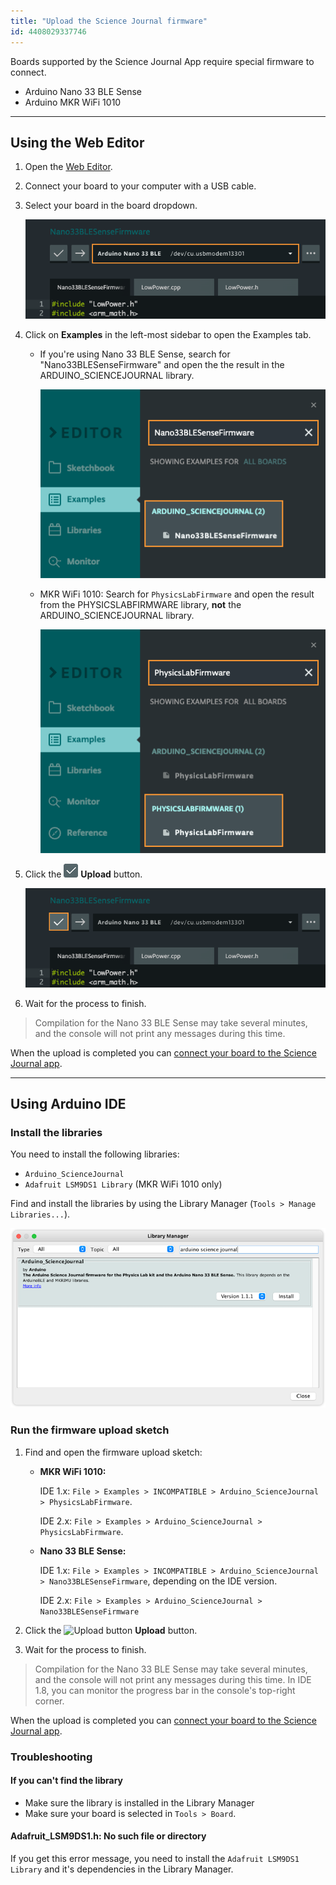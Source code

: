 ```yaml
---
title: "Upload the Science Journal firmware"
id: 4408029337746
---
```


Boards supported by the Science Journal App require special firmware to connect.

- Arduino Nano 33 BLE Sense
- Arduino MKR WiFi 1010

---

## Using the Web Editor

1. Open the [Web Editor](https://create.arduino.cc/editor).

2. Connect your board to your computer with a USB cable.

3. Select your board in the board dropdown.

   ![The board dropdown in the Web Editor.](img/web-editor-sj-firmware-board.png)

4. Click on **Examples** in the left-most sidebar to open the Examples tab.

   - If you're using Nano 33 BLE Sense, search for "Nano33BLESenseFirmware" and open the  the result in the ARDUINO_SCIENCEJOURNAL library.

     ![Opening the Nano33BLESenseFirmware example from the Arduino_ScienceJournal library.](img/web-editor-sj-firmware-sj-open.png)

   - MKR WiFi 1010: Search for `PhysicsLabFirmware` and open the result from the PHYSICSLABFIRMWARE library, **not** the ARDUINO_SCIENCEJOURNAL library.

      ![Opening the PhysicsLabFirmware example from the PhyisicsLabFirmware library.](img/web-editor-sj-firmware-physlab-open.png)

5. Click the ![Web Editor upload button.](img/symbol_upload-web.png) **Upload** button.

   ![Uploading the sketch in the Web Editor.](img/web-editor-sj-firmware-upload.png)

6. Wait for the process to finish.

> Compilation for the Nano 33 BLE Sense may take several minutes, and the console will not print any messages during this time.

When the upload is completed you can [connect your board to the Science Journal app](https://support.arduino.cc/hc/en-us/articles/4407749620370).

---

## Using Arduino IDE

### Install the libraries

You need to install the following libraries:

- `Arduino_ScienceJournal`
- `Adafruit LSM9DS1 Library` (MKR WiFi 1010 only)

Find and install the libraries by using the Library Manager (`Tools > Manage Libraries...`).

![Library manager showing a search query for Arduino Science Journal](img/Science_journal_library.png)

### Run the firmware upload sketch

1. Find and open the firmware upload sketch:

   - **MKR WiFi 1010:**

     IDE 1.x: `File > Examples > INCOMPATIBLE > Arduino_ScienceJournal > PhysicsLabFirmware`.

     IDE 2.x: `File > Examples > Arduino_ScienceJournal > PhysicsLabFirmware`.

   - **Nano 33 BLE Sense:**

     IDE 1.x: `File > Examples > INCOMPATIBLE > Arduino_ScienceJournal > Nano33BLESenseFirmware`, depending on the IDE version.

     IDE 2.x: `File > Examples > Arduino_ScienceJournal > Nano33BLESenseFirmware`

2. Click the ![Upload button](img/symbol_upload.png) **Upload** button.

3. Wait for the process to finish.

> Compilation for the Nano 33 BLE Sense may take several minutes, and the console will not print any messages during this time. In IDE 1.8, you can monitor the progress bar in the console's top-right corner.

When the upload is completed you can [connect your board to the Science Journal app](https://support.arduino.cc/hc/en-us/articles/4407749620370).

### Troubleshooting

#### If you can't find the library

- Make sure the library is installed in the Library Manager
- Make sure your board is selected in `Tools > Board`.

#### Adafruit_LSM9DS1.h: No such file or directory

If you get this error message, you need to install the `Adafruit LSM9DS1 Library` and it's dependencies in the Library Manager.
